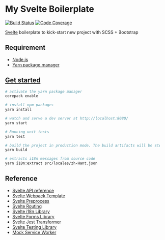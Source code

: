 # My Svelte Boilerplate

[![Build Status][ci-badge]][ci] [![Code Coverage][codecov-badge]][codecov]

[ci]: https://github.com/akunzai/svelte-boilerplate/actions?query=workflow%3ACI
[ci-badge]: https://github.com/akunzai/svelte-boilerplate/workflows/CI/badge.svg
[codecov]: https://codecov.io/gh/akunzai/svelte-boilerplate
[codecov-badge]: https://codecov.io/gh/akunzai/svelte-boilerplate/branch/main/graph/badge.svg?token=MIhzjUoLaM

[Svelte](https://svelte.dev) boilerplate to kick-start new project with SCSS + Bootstrap

## Requirement

- [Node.js](https://nodejs.org)
- [Yarn package manager](https://yarnpkg.com/)

## [Get started](https://svelte.dev/blog/the-easiest-way-to-get-started)

```sh
# activate the yarn package manager
corepack enable

# install npm packages
yarn install

# watch and serve a dev server at http://localhost:8080/
yarn start

# Running unit tests
yarn test

# build the project in production mode. The build artifacts will be stored in the `public/build/` directory
yarn build

# extracts i18n messages from source code
yarn i18n:extract src/locales/zh-Hant.json
```

## Reference

- [Svelte API reference](https://svelte.dev/docs)
- [Svelte Webpack Template](https://github.com/sveltejs/template-webpack)
- [Svelte Preprocess](https://github.com/sveltejs/svelte-preprocess)
- [Svelte Routing](https://github.com/EmilTholin/svelte-routing)
- [Svelte i18n Library](https://github.com/kaisermann/svelte-i18n)
- [Svelte Forms Library](https://github.com/tjinauyeung/svelte-forms-lib)
- [Svelte Jest Transformer](https://github.com/svelteness/svelte-jester)
- [Svelte Testing Library](https://testing-library.com/docs/svelte-testing-library/intro)
- [Mock Service Worker](https://mswjs.io/docs/)
